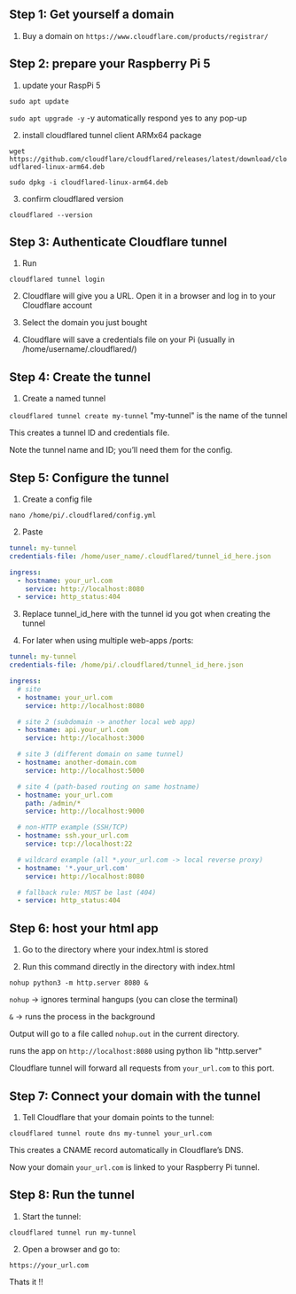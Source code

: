 ## Step 1: Get yourself a domain

1. Buy a domain on `https://www.cloudflare.com/products/registrar/`

## Step 2: prepare your Raspberry Pi 5

1. update your RaspPi 5

`sudo apt update` 

`sudo apt upgrade -y` -y automatically respond yes to any pop-up

2. install cloudflared tunnel client ARMx64 package

`wget https://github.com/cloudflare/cloudflared/releases/latest/download/cloudflared-linux-arm64.deb`

`sudo dpkg -i cloudflared-linux-arm64.deb`

3. confirm cloudflared version

`cloudflared --version`

## Step 3: Authenticate Cloudflare tunnel

1. Run

`cloudflared tunnel login`

2. Cloudflare will give you a URL. Open it in a browser and log in to your Cloudflare account

3. Select the domain you just bought

4. Cloudflare will save a credentials file on your Pi (usually in /home/username/.cloudflared/)

## Step 4: Create the tunnel

1. Create a named tunnel

`cloudflared tunnel create my-tunnel` "my-tunnel" is the name of the tunnel

This creates a tunnel ID and credentials file.

Note the tunnel name and ID; you’ll need them for the config.

## Step 5: Configure the tunnel 

1. Create a config file

`nano /home/pi/.cloudflared/config.yml`

2. Paste

```yaml
tunnel: my-tunnel
credentials-file: /home/user_name/.cloudflared/tunnel_id_here.json

ingress:
  - hostname: your_url.com
    service: http://localhost:8080
  - service: http_status:404
```

3. Replace tunnel_id_here with the tunnel id you got when creating the tunnel

4. For later when using multiple web-apps /ports:
   
```yaml
tunnel: my-tunnel
credentials-file: /home/pi/.cloudflared/tunnel_id_here.json

ingress:
  # site
  - hostname: your_url.com
    service: http://localhost:8080

  # site 2 (subdomain -> another local web app)
  - hostname: api.your_url.com
    service: http://localhost:3000

  # site 3 (different domain on same tunnel)
  - hostname: another-domain.com
    service: http://localhost:5000

  # site 4 (path-based routing on same hostname)
  - hostname: your_url.com
    path: /admin/*
    service: http://localhost:9000

  # non-HTTP example (SSH/TCP)
  - hostname: ssh.your_url.com
    service: tcp://localhost:22

  # wildcard example (all *.your_url.com -> local reverse proxy)
  - hostname: '*.your_url.com'
    service: http://localhost:8080

  # fallback rule: MUST be last (404)
  - service: http_status:404
```

## Step 6: host your html app

1. Go to the directory where your index.html is stored

2. Run this command directly in the directory with index.html

`nohup python3 -m http.server 8080 &` 

`nohup` -> ignores terminal hangups (you can close the terminal)

`&` -> runs the process in the background

Output will go to a file called `nohup.out` in the current directory.

runs the app on `http://localhost:8080` using python lib "http.server"

Cloudflare tunnel will forward all requests from `your_url.com` to this port.

## Step 7: Connect your domain with the tunnel

1. Tell Cloudflare that your domain points to the tunnel:

`cloudflared tunnel route dns my-tunnel your_url.com`

This creates a CNAME record automatically in Cloudflare’s DNS.

Now your domain `your_url.com` is linked to your Raspberry Pi tunnel.

## Step 8: Run the tunnel

1. Start the tunnel:

`cloudflared tunnel run my-tunnel`

2. Open a browser and go to:

`https://your_url.com`

Thats it !!
